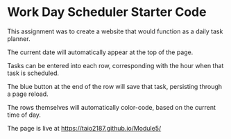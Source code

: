 # Work Day Scheduler Starter Code

This assignment was to create a website that would function as a daily task planner.

The current date will automatically appear at the top of the page.

Tasks can be entered into each row, corresponding with the hour when that task is scheduled.

The blue button at the end of the row will save that task, persisting through a page reload.

The rows themselves will automatically color-code, based on the current time of day.

The page is live at https://taio2187.github.io/Module5/
